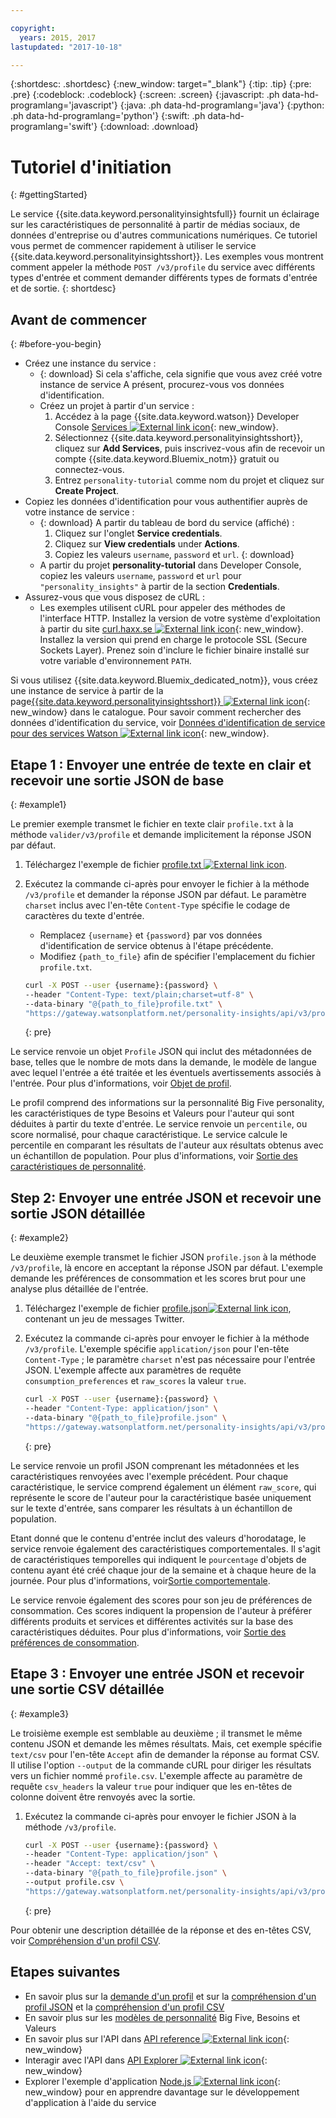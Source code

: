 ```yaml
---

copyright:
  years: 2015, 2017
lastupdated: "2017-10-18"

---
```


{:shortdesc: .shortdesc}
{:new_window: target="_blank"}
{:tip: .tip}
{:pre: .pre}
{:codeblock: .codeblock}
{:screen: .screen}
{:javascript: .ph data-hd-programlang='javascript'}
{:java: .ph data-hd-programlang='java'}
{:python: .ph data-hd-programlang='python'}
{:swift: .ph data-hd-programlang='swift'}
{:download: .download}

# Tutoriel d'initiation
{: #gettingStarted}

Le service {{site.data.keyword.personalityinsightsfull}} fournit un éclairage sur les caractéristiques de personnalité à partir de médias sociaux, de données d'entreprise ou d'autres communications numériques. Ce tutoriel vous permet de commencer rapidement à utiliser le service {{site.data.keyword.personalityinsightsshort}}. Les exemples vous montrent comment appeler la méthode `POST /v3/profile` du service avec différents types d'entrée et comment demander différents types de formats d'entrée et de sortie.
{: shortdesc}

## Avant de commencer
{: #before-you-begin}

- Créez une instance du service :
    - {: download} Si cela s'affiche, cela signifie que vous avez créé votre instance de service A présent, procurez-vous vos données d'identification.
    - Créez un projet à partir d'un service :
        1.  Accédez à la page {{site.data.keyword.watson}} Developer Console [Services ![External link icon](../../icons/launch-glyph.svg "Icône de lien externe")](https://console.{DomainName}/developer/watson/services){: new_window}.
        1.  Sélectionnez {{site.data.keyword.personalityinsightsshort}}, cliquez sur **Add Services**, puis inscrivez-vous afin de recevoir un compte {{site.data.keyword.Bluemix_notm}} gratuit ou connectez-vous.
        1.  Entrez `personality-tutorial` comme nom du projet et cliquez sur **Create Project**.
- Copiez les données d'identification pour vous authentifier auprès de votre instance de service :
    - {: download} A partir du tableau de bord du service (affiché) :
        1.  Cliquez sur l'onglet **Service credentials**.
        1.  Cliquez sur **View credentials** under **Actions**.
        1.  Copiez les valeurs `username`, `password` et `url`.
        {: download}
    - A partir du projet **personality-tutorial** dans Developer Console, copiez les valeurs `username`, `password` et `url` pour `"personality_insights"` à partir de la section **Credentials**.
- Assurez-vous que vous disposez de cURL :
    - Les exemples utilisent cURL pour appeler des méthodes de l'interface HTTP. Installez la version de votre système d'exploitation à partir du site [curl.haxx.se ![External link icon](../../icons/launch-glyph.svg "Icône de lien externe")](https://curl.haxx.se/){: new_window}. Installez la version qui prend en charge le protocole SSL (Secure Sockets Layer). Prenez soin d'inclure le fichier binaire installé sur votre variable d'environnement `PATH`.

<!-- Remove this text after dedicated instances have the Developer Console: begin -->

Si vous utilisez {{site.data.keyword.Bluemix_dedicated_notm}}, vous créez une instance de service à partir de la page[{{site.data.keyword.personalityinsightsshort}} ![External link icon](../../icons/launch-glyph.svg "Icône de lien externe")](https://console.{DomainName}/catalog/services/personality-insights/){: new_window} dans le catalogue. Pour savoir comment rechercher des données d'identification du service, voir [Données d'identification de service pour des services Watson ![External link icon](../../icons/launch-glyph.svg "Icône de lien externe")](/docs/services/watson/getting-started-credentials.html#getting-credentials-manually){: new_window}.

<!-- Remove this text after dedicated instances have the Developer Console: end -->

## Etape 1 : Envoyer une entrée de texte en clair et recevoir une sortie JSON de base
{: #example1}

Le premier exemple transmet le fichier en texte clair `profile.txt` à la méthode `valider/v3/profile` et demande implicitement la réponse JSON par défaut.

1.  Téléchargez l'exemple de fichier <a target="_blank" href="https://watson-developer-cloud.github.io/doc-tutorial-downloads/personality-insights/profile.txt" download="profile.txt">profile.txt <img src="../../icons/launch-glyph.svg" alt="External link icon" title="Icône de lien externe" class="style-scope doc-content"></a>.
1.  Exécutez la commande ci-après pour envoyer le fichier à la méthode `/v3/profile` et demander la réponse JSON par défaut. Le paramètre `charset` inclus avec l'en-tête `Content-Type` spécifie le codage de caractères du texte d'entrée.
    -   Remplacez `{username}` et `{password}` par vos données d'identification de service obtenus à l'étape précédente.
    -   Modifiez `{path_to_file}` afin de spécifier l'emplacement du fichier `profile.txt`.

    ```bash
    curl -X POST --user {username}:{password} \
    --header "Content-Type: text/plain;charset=utf-8" \
    --data-binary "@{path_to_file}profile.txt" \
    "https://gateway.watsonplatform.net/personality-insights/api/v3/profile?version=2017-10-13"
    ```
    {: pre}

Le service renvoie un objet `Profile` JSON qui inclut des métadonnées de base, telles que le nombre de mots dans la demande, le modèle de langue avec lequel l'entrée a été traitée et les éventuels avertissements associés à l'entrée. Pour plus d'informations, voir [Objet de profil](/docs/services/personality-insights/output.html#outputJSON).

Le profil comprend des informations sur la personnalité Big Five personality, les caractéristiques de type Besoins et Valeurs pour l'auteur qui sont déduites à partir du texte d'entrée. Le service renvoie un `percentile`, ou score normalisé, pour chaque caractéristique. Le service calcule le percentile en comparant les résultats de l'auteur aux résultats obtenus avec un échantillon de population. Pour plus d'informations, voir [Sortie des caractéristiques de personnalité](/docs/services/personality-insights/output.html#traitJSON).

## Step 2: Envoyer une entrée JSON et recevoir une sortie JSON détaillée
{: #example2}

Le deuxième exemple transmet le fichier JSON `profile.json` à la méthode `/v3/profile`, là encore en acceptant la réponse JSON par défaut. L'exemple demande les préférences de consommation et les scores brut pour une analyse plus détaillée de l'entrée.

1.  Téléchargez l'exemple de fichier <a target="_blank" href="https://watson-developer-cloud.github.io/doc-tutorial-downloads/personality-insights/profile.json" download="profile.json">profile.json<img src="../../icons/launch-glyph.svg" alt="External link icon" title="Icône de lien externe" class="style-scope doc-content"></a>, contenant un jeu de messages Twitter.
1.  Exécutez la commande ci-après pour envoyer le fichier à la méthode `/v3/profile`. L'exemple spécifie `application/json` pour l'en-tête `Content-Type` ; le paramètre `charset` n'est pas nécessaire pour l'entrée JSON. L'exemple affecte aux paramètres de requête `consumption_preferences` et `raw_scores` la valeur `true`.

    ```bash
    curl -X POST --user {username}:{password} \
    --header "Content-Type: application/json" \
    --data-binary "@{path_to_file}profile.json" \
    "https://gateway.watsonplatform.net/personality-insights/api/v3/profile?version=2017-10-13&consumption_preferences=true&raw_scores=true"
    ```
    {: pre}

Le service renvoie un profil JSON comprenant les métadonnées et les caractéristiques renvoyées avec l'exemple précédent. Pour chaque caractéristique, le service comprend également un élément `raw_score`, qui représente le score de l'auteur pour la caractéristique basée uniquement sur le texte d'entrée, sans comparer les résultats à un échantillon de population.

Etant donné que le contenu d'entrée inclut des valeurs d'horodatage, le service renvoie également des caractéristiques comportementales. Il s'agit de caractéristiques temporelles qui indiquent le `pourcentage` d'objets de contenu ayant été créé chaque jour de la semaine et à chaque heure de la journée. Pour plus d'informations, voir[Sortie comportementale](/docs/services/personality-insights/output.html#behaviorJSON).

Le service renvoie également des scores pour son jeu de préférences de consommation. Ces scores indiquent la propension de l'auteur à préférer différents produits et services et différentes activités sur la base des caractéristiques déduites. Pour plus d'informations, voir [Sortie des préférences de consommation](/docs/services/personality-insights/output.html#preferenceJSON).

## Etape 3 : Envoyer une entrée JSON et recevoir une sortie CSV détaillée
{: #example3}

Le troisième exemple est semblable au deuxième ; il transmet le même contenu JSON et demande les mêmes résultats. Mais, cet exemple spécifie `text/csv` pour l'en-tête `Accept` afin de demander la réponse au format CSV. Il utilise l'option `--output` de la commande cURL pour diriger les résultats vers un fichier nommé `profile.csv`. L'exemple affecte au paramètre de requête `csv_headers` la valeur `true` pour indiquer que les en-têtes de colonne doivent être renvoyés avec la sortie.

1.  Exécutez la commande ci-après pour envoyer le fichier JSON à la méthode `/v3/profile`.

    ```bash
    curl -X POST --user {username}:{password} \
    --header "Content-Type: application/json" \
    --header "Accept: text/csv" \
    --data-binary "@{path_to_file}profile.json" \
    --output profile.csv \
    "https://gateway.watsonplatform.net/personality-insights/api/v3/profile?version=2017-10-13&consumption_preferences=true&raw_scores=true&csv_headers=true"
    ```
    {: pre}

Pour obtenir une description détaillée de la réponse et des en-têtes CSV, voir [Compréhension d'un profil CSV](/docs/services/personality-insights/output-csv.html).

## Etapes suivantes

-   En savoir plus sur la [demande d'un profil](/docs/services/personality-insights/input.html) et sur la [compréhension d'un profil JSON](/docs/services/personality-insights/output.html) et la [compréhension d'un profil CSV](/docs/services/personality-insights/output-csv.html)
-   En savoir plus sur les [modèles de personnalité](/docs/services/personality-insights/models.html) Big Five, Besoins et Valeurs
-   En savoir plus sur l'API dans [API reference ![External link icon](../../icons/launch-glyph.svg "Icône de lien externe")](https://www.ibm.com/watson/developercloud/personality-insights/api/v3/){: new_window}
-   Interagir avec l'API dans [API Explorer ![External link icon](../../icons/launch-glyph.svg "Icône de lien externe")](https://watson-api-explorer.mybluemix.net/apis/personality-insights-v3){: new_window}
-   Explorer l'exemple d'application [Node.js ![External link icon](../../icons/launch-glyph.svg "Icône de lien externe")](https://github.com/watson-developer-cloud/personality-insights-nodejs){: new_window} pour en apprendre davantage sur le développement d'application à l'aide du service
